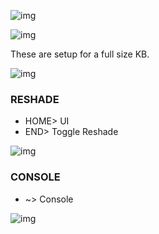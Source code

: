 ![img](https://s11.gifyu.com/images/SgCoI.png)

![img](https://s11.gifyu.com/images/SgafS.png)


These are setup for a full size KB.

![img](https://s11.gifyu.com/images/Sgd38.jpg)

### RESHADE

- HOME>  UI
- END> Toggle Reshade

![img](https://s11.gifyu.com/images/Sgd38.jpg)

### CONSOLE

- ~> Console

![img](https://s11.gifyu.com/images/Sgd38.jpg)




